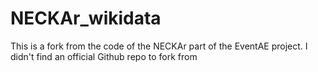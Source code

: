 # NECKAr_wikidata
This is a fork from the code of the NECKAr part of the EventAE project. I didn't find an official Github repo to fork from
